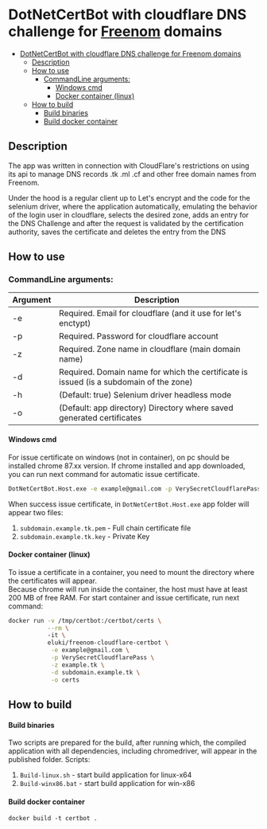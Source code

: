 # DotNetCertBot with cloudflare DNS challenge for [Freenom](https://freenom.com) domains

- [DotNetCertBot with cloudflare DNS challenge for Freenom domains](#dotnetcertbot-with-cloudflare-dns-challenge-for-freenom-domains)
  - [Description](#description)
  - [How to use](#how-to-use)
    - [CommandLine arguments:](#commandline-arguments)
      - [Windows cmd](#windows-cmd)
      - [Docker container (linux)](#docker-container-linux)
  - [How to build](#how-to-build)
      - [Build binaries](#build-binaries)
      - [Build docker container](#build-docker-container)

## Description
The app was written in connection with CloudFlare's restrictions on using its api to manage DNS records .tk .ml .cf and other free domain names from Freenom.

Under the hood is a regular client up to Let's encrypt and the code for the selenium driver, where the application automatically, emulating the behavior of the login user in cloudflare, selects the desired zone, adds an entry for the DNS Challenge and after the request is validated by the certification authority, saves the certificate and deletes the entry from the DNS

## How to use
### CommandLine arguments:
| Argument |                                      Description                                       |
| -------- | -------------------------------------------------------------------------------------- |
| -e       | Required. Email for cloudflare (and it use for let's enctypt)                          |
| -p       | Required. Password for cloudflare account                                              |
| -z       | Required. Zone name in cloudflare (main domain name)                                   |
| -d       | Required. Domain name for which the certificate is issued (is a subdomain of the zone) |
| -h       | (Default: true) Selenium driver headless mode                                          |
| -o       | (Default: app directory) Directory where saved generated certificates                  |

#### Windows cmd
For issue certificate on windows (not in container), on pc should be installed chrome 87.xx version. If chrome installed and app downloaded, you can run next command for automatic issue certificate.
```cmd
DotNetCertBot.Host.exe -e example@gmail.com -p VerySecretCloudflarePass -z example.tk -d subdomain.example.tk
```
When success issue certificate, in `DotNetCertBot.Host.exe` app folder will appear two files:
1. `subdomain.example.tk.pem` - Full chain certificate file
2. `subdomain.example.tk.key` - Private Key

#### Docker container (linux)
To issue a certificate in a container, you need to mount the directory where the certificates will appear.   
Because chrome will run inside the container, the host must have at least 200 MB of free RAM.
For start container and issue certificate, run next command:
```bash
docker run -v /tmp/certbot:/certbot/certs \
           --rm \ 
           -it \
           eluki/freenom-cloudflare-certbot \
            -e example@gmail.com \
            -p VerySecretCloudflarePass \
            -z example.tk \
            -d subdomain.example.tk \
            -o certs
```

## How to build

#### Build binaries

Two scripts are prepared for the build, after running which, the compiled application with all dependencies, including chromedriver, will appear in the published folder.
Scripts:
1. `Build-linux.sh` - start build application for linux-x64
2. `Build-winx86.bat` - start build application for win-x86   

#### Build docker container

```
docker build -t certbot .
```